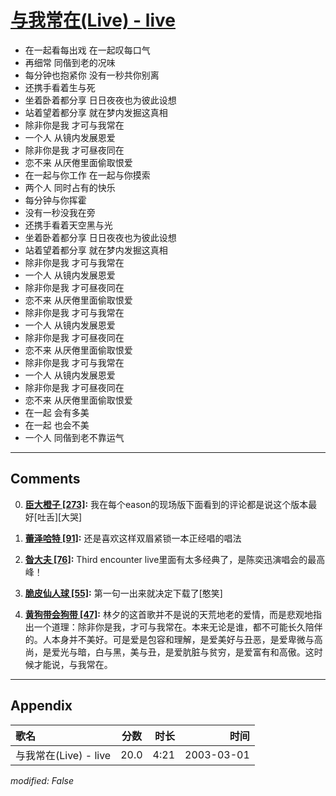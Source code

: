 # [与我常在(Live) - live](https://music.163.com/song?id=66885)

* 在一起看每出戏 在一起叹每口气
* 再细常 同偕到老的况味
* 每分钟也抱紧你 没有一秒共你别离
* 还携手看着生与死
* 坐着卧着都分享 日日夜夜也为彼此设想
* 站着望着都分享 就在梦内发掘这真相
* 除非你是我 才可与我常在
* 一个人 从镜内发展恩爱
* 除非你是我 才可昼夜同在
* 恋不来 从厌倦里面偷取恨爱
* 在一起与你工作 在一起与你摸索
* 两个人 同时占有的快乐
* 每分钟与你挥霍
* 没有一秒没我在旁
* 还携手看着天空黑与光
* 坐着卧着都分享 日日夜夜也为彼此设想
* 站着望着都分享 就在梦内发掘这真相
* 除非你是我 才可与我常在
* 一个人 从镜内发展恩爱
* 除非你是我 才可昼夜同在
* 恋不来 从厌倦里面偷取恨爱
* 除非你是我 才可与我常在
* 一个人 从镜内发展恩爱
* 除非你是我 才可昼夜同在
* 恋不来 从厌倦里面偷取恨爱
* 除非你是我 才可与我常在
* 一个人 从镜内发展恩爱
* 除非你是我 才可昼夜同在
* 恋不来 从厌倦里面偷取恨爱
* 在一起 会有多美
* 在一起 也会不美
* 一个人 同偕到老不靠运气


---

## Comments
0. **[臣大橙子 \[273\]](https://music.163.com/#/user/home?id=46009396):** 我在每个eason的现场版下面看到的评论都是说这个版本最好[吐舌][大哭]

1. **[蕾泽哈特 \[91\]](https://music.163.com/#/user/home?id=32579999):** 还是喜欢这样双眉紧锁一本正经唱的唱法

2. **[昝大夫 \[76\]](https://music.163.com/#/user/home?id=3447092):** Third encounter live里面有太多经典了，是陈奕迅演唱会的最高峰！

3. **[脆皮仙人球 \[55\]](https://music.163.com/#/user/home?id=53013879):** 第一句一出来就决定下载了[憨笑]

4. **[黄狗带会狗带 \[47\]](https://music.163.com/#/user/home?id=135559442):** 林夕的这首歌并不是说的天荒地老的爱情，而是悲观地指出一个道理：除非你是我，才可与我常在。本来无论是谁，都不可能长久陪伴的。人本身并不美好。可是爱是包容和理解，是爱美好与丑恶，是爱卑微与高尚，是爱光与暗，白与黑，美与丑，是爱肮脏与贫穷，是爱富有和高傲。这时候才能说，与我常在。



---

## Appendix

|歌名|分数|时长|时间|
|:---|:---:|---:|---:|
|与我常在(Live) - live|20.0|4:21|2003-03-01

*modified: False*